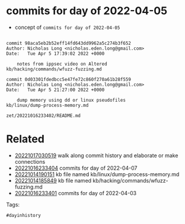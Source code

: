 # commits for day of 2022-04-05

- concept of `commits for day of 2022-04-05`

```

commit 98aca5eb2b52eff14fd643dd9962a5c274b3f652
Author: Nicholas Long <nicholas.eden.long@gmail.com>
Date:   Tue Apr 5 17:39:02 2022 +0000

    notes from ippsec video on Altered
kb/hacking/commands/wfuzz-fuzzing.md

commit 0d03301fdedbcc5e47fe72c860f270a61b28f559
Author: Nicholas Long <nicholas.eden.long@gmail.com>
Date:   Tue Apr 5 21:27:00 2022 +0000

    dump memory using dd or linux pseudofiles
kb/linux/dump-process-memory.md
```

` zet/20221016233402/README.md `

# Related

- [20221017030519](/zet/20221017030519/README.md) walk along commit history and elaborate or make connections
- [20221016233404](/zet/20221016233404/README.md) commits for day of 2022-04-07
- [20221014190151](/zet/20221014190151/README.md) kb file named kb/linux/dump-process-memory.md
- [20221014185849](/zet/20221014185849/README.md) kb file named kb/hacking/commands/wfuzz-fuzzing.md
- [20221016233401](/zet/20221016233401/README.md) commits for day of 2022-04-03

Tags:

    #dayinhistory
